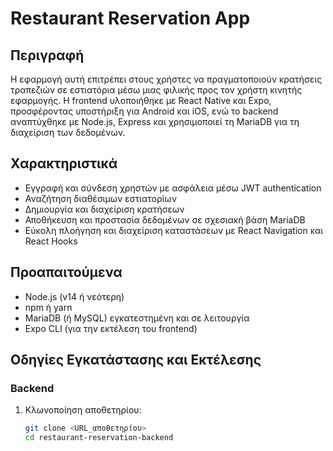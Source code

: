 # Restaurant Reservation App

## Περιγραφή
Η εφαρμογή αυτή επιτρέπει στους χρήστες να πραγματοποιούν κρατήσεις τραπεζιών σε εστιατόρια μέσω μιας φιλικής προς τον χρήστη κινητής εφαρμογής. Η frontend υλοποιήθηκε με React Native και Expo, προσφέροντας υποστήριξη για Android και iOS, ενώ το backend αναπτύχθηκε με Node.js, Express και χρησιμοποιεί τη MariaDB για τη διαχείριση των δεδομένων.

## Χαρακτηριστικά

- Εγγραφή και σύνδεση χρηστών με ασφάλεια μέσω JWT authentication  
- Αναζήτηση διαθέσιμων εστιατορίων  
- Δημιουργία και διαχείριση κρατήσεων  
- Αποθήκευση και προστασία δεδομένων σε σχεσιακή βάση MariaDB  
- Εύκολη πλοήγηση και διαχείριση καταστάσεων με React Navigation και React Hooks  

## Προαπαιτούμενα

- Node.js (v14 ή νεότερη)  
- npm ή yarn  
- MariaDB (ή MySQL) εγκατεστημένη και σε λειτουργία  
- Expo CLI (για την εκτέλεση του frontend)  

## Οδηγίες Εγκατάστασης και Εκτέλεσης

### Backend

1. Κλωνοποίηση αποθετηρίου:
   ```bash
   git clone <URL_αποθετηρίου>
   cd restaurant-reservation-backend
